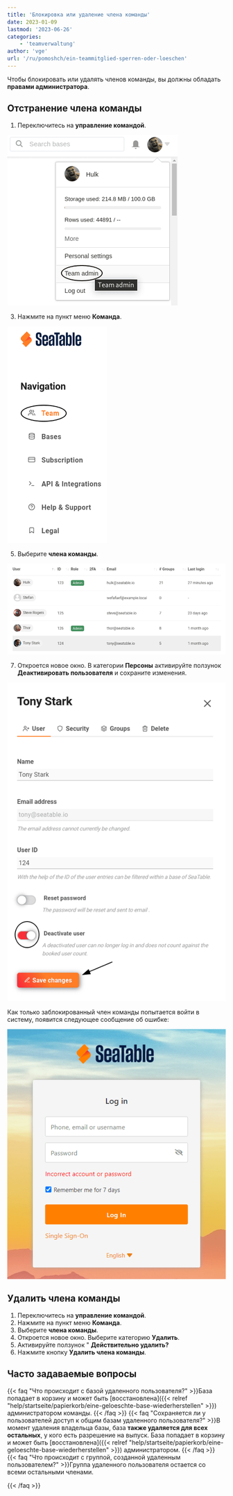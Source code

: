 ```yaml
---
title: 'Блокировка или удаление члена команды'
date: 2023-01-09
lastmod: '2023-06-26'
categories:
    - 'teamverwaltung'
author: 'vge'
url: '/ru/pomoshch/ein-teammitglied-sperren-oder-loeschen'
---
```


Чтобы блокировать или удалять членов команды, вы должны обладать **правами администратора**.

## Отстранение члена команды

1. Переключитесь на **управление командой**.

![Переключитесь на управление командой](images/open-team-admin.png)

3. Нажмите на пункт меню **Команда**.

![Нажмите на пункт меню Команда](images/open-team-section.png)

5. Выберите **члена команды**.

![Выбор члена команды](images/select-user-to-deactivate.png)

7. Откроется новое окно. В категории **Персоны** активируйте ползунок **Деактивировать пользователя** и сохраните изменения.

![Деактивация пользователя и сохранение изменений](images/deactivate-user-and-save.png)

Как только заблокированный член команды попытается войти в систему, появится следующее сообщение об ошибке:

![Блокировка учетной записи участника Сообщение об ошибке при входе в систему](images/Fehlermeldung-Account-sperren.png)

## Удалить члена команды

1. Переключитесь на **управление командой**.
2. Нажмите на пункт меню **Команда**.
3. Выберите **члена команды**.
4. Откроется новое окно. Выберите категорию **Удалить**.
5. Активируйте ползунок " **Действительно удалить?**
6. Нажмите кнопку **Удалить члена команды**.

## Часто задаваемые вопросы

{{< faq "Что происходит с базой удаленного пользователя?" >}}База попадает в корзину и может быть [восстановлена]({{< relref "help/startseite/papierkorb/eine-geloeschte-base-wiederherstellen" >}}) администратором команды.
{{< /faq >}}
{{< faq "Сохраняется ли у пользователей доступ к общим базам удаленного пользователя?" >}}В момент удаления владельца базы, база **также удаляется для всех остальных**, у кого есть разрешение на выпуск. База попадает в корзину и может быть [восстановлена]({{< relref "help/startseite/papierkorb/eine-geloeschte-base-wiederherstellen" >}}) администратором.
{{< /faq >}}
{{< faq "Что происходит с группой, созданной удаленным пользователем?" >}}Группа удаленного пользователя остается со всеми остальными членами.

{{< /faq >}}
